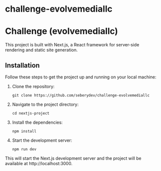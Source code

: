 # challenge-evolvemediallc

# Challenge (evolvemediallc)

This project is built with Next.js, a React framework for server-side rendering and static site generation.

## Installation

Follow these steps to get the project up and running on your local machine:

1. Clone the repository:

   ```shell
   git clone https://github.com/seberydev/challenge-evolvemediallc
   ```

2. Navigate to the project directory:

   ```shell
   cd nextjs-project
   ```

3. Install the dependencies:

   ```shell
   npm install
   ```

4. Start the development server:

   ```shell
   npm run dev
   ```

This will start the Next.js development server and the project will be available at http://localhost:3000.
